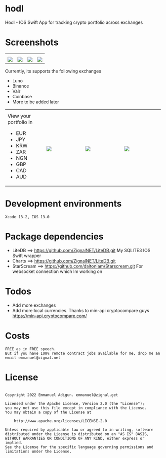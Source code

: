 # hodl
Hodl - IOS Swift App for tracking crypto portfolio across exchanges

# Screenshots

<table>
  <tbody>
    <tr>
      <th align="center" width="25%"></th>
      <th align="center"></th>
      <th align="center"></th>
      <th align="center"></th>
    </tr>
    <tr>
      <td><img src="https://user-images.githubusercontent.com/100917638/176646514-f9d0b976-2aad-4a20-8bfa-ee21284d3a10.png"></td>
      <td><img src="https://user-images.githubusercontent.com/100917638/176651965-35c39b16-b311-4fb5-a67a-ed6448e76576.png"></td>
      <td><img src="https://user-images.githubusercontent.com/100917638/176652379-0d1e38a3-1fdb-4e61-a95e-b7247e382f67.png"></td>
      <td><img src="https://user-images.githubusercontent.com/100917638/176652654-6bb713ce-d209-4ccc-99ca-7adb3d62815f.png"></td>
    </tr>
  </tbody>
</table>

Currently, its supports the following exchanges

* Luno
* Binance
* Valr
* Coinbase
* More to be added later

<table>
  <tbody>
    <tr>
      <th width="25%"></th>
      <th align="center"></th>
      <th align="center"></th>
      <th align="center"></th>
    </tr>
    <tr>
      <td> View your portfolio in 
        <ul>
          <li>EUR</li>
          <li>JPY</li>
          <li>KRW</li>
          <li>ZAR</li>
          <li>NGN</li>
          <li>GBP</li>
          <li>CAD</li>
          <li>AUD</li>
        </ul>
      </td>
      <td><img src="https://user-images.githubusercontent.com/100917638/176658112-e8485af6-ef53-4a59-af1e-1fbb78603f18.png"></td>
      <td><img src="https://user-images.githubusercontent.com/100917638/176658169-a96859c5-f0b5-498f-8911-546b6cb1fa59.png"></td>
      <td><img src="https://user-images.githubusercontent.com/100917638/176646514-f9d0b976-2aad-4a20-8bfa-ee21284d3a10.png"></td>
    </tr>
  </tbody>
</table>

# Development environments
```
Xcode 13.2, IOS 13.0 
```

# Package dependencies
* LiteDB     ==> https://github.com/ZignalNET/LiteDB.git My SQLITE3 IOS Swift wrapper 
* Charts     ==> https://github.com/ZignalNET/LiteDB.git
* StarScream ==> https://github.com/daltoniam/Starscream.git For websocket connection which Im working on

# Todos
* Add more exchanges
* Add more local currencies. Thanks to min-api cryptocompare guys https://min-api.cryptocompare.com/

# Costs
```
FREE as in FREE speech. 
But if you have 100% remote contract jobs available for me, drop me an email emmanuel@zignal.net
```

# License

```

Copyright 2022 Emmanuel Adigun. emmanuel@zignal.get

Licensed under the Apache License, Version 2.0 (the "License");
you may not use this file except in compliance with the License.
You may obtain a copy of the License at

    http://www.apache.org/licenses/LICENSE-2.0

Unless required by applicable law or agreed to in writing, software
distributed under the License is distributed on an "AS IS" BASIS,
WITHOUT WARRANTIES OR CONDITIONS OF ANY KIND, either express or implied.
See the License for the specific language governing permissions and
limitations under the License.

